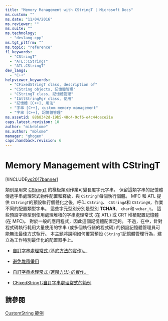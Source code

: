 ```yaml
---
title: "Memory Management with CStringT | Microsoft Docs"
ms.custom: ""
ms.date: "11/04/2016"
ms.reviewer: ""
ms.suite: ""
ms.technology: 
  - "devlang-cpp"
ms.tgt_pltfrm: ""
ms.topic: "reference"
f1_keywords: 
  - "CStringT"
  - "ATL::CStringT"
  - "ATL.CStringT"
dev_langs: 
  - "C++"
helpviewer_keywords: 
  - "CFixedStringT class, description of"
  - "CString objects, 記憶體管理"
  - "CStringT class, 記憶體管理"
  - "IAtlStringMgr class, 使用"
  - "記憶體 [C++], 用法"
  - "字串 [C++], custom memory management"
  - "字串 [C++], 記憶體管理"
ms.assetid: 88b8342d-19b5-48c4-9cf6-e4c44cece21e
caps.latest.revision: 10
author: "mikeblome"
ms.author: "mblome"
manager: "ghogen"
caps.handback.revision: 6
---
```

# Memory Management with CStringT
[!INCLUDE[vs2017banner](../assembler/inline/includes/vs2017banner.md)]

類別是用來 [CStringT](../atl-mfc-shared/reference/cstringt-class.md) 的樣板類別作業可變長度字元字串。  保留這類字串的記憶體傳遞字串處理常式物件配置和釋放，與 `CStringT`每個執行個體。  MFC 和 ATL 提供 `CStringT`的預設執行個體化之後，呼叫 `CString`、 `CStringA`和 `CStringW`，作業不同的配置類型字串。  這些字元型別分別是型別 **TCHAR**、 `char`和 `wchar_t`。  這些預設字串型別使用處理堆積的字串處理常式 \(在 ATL\) 或 CRT 堆積配置記憶體 \(在 MFC\)。  對於一般的應用程式，因此這個記憶體配置足夠。  不過，在中，針對程式碼執行耗用大量使用的字串 \(或多個執行緒的程式碼\) 的預設記憶體管理員可能無法最佳方式執行。  本主題將說明如何覆寫預設 `CStringT`記憶體管理行為，建立為工作特別最佳化的配置器手上。  
  
-   [自訂字串處理常式 \(基底方法的實作\)。](../atl-mfc-shared/implementation-of-a-custom-string-manager-basic-method.md)  
  
-   [避免堆積爭用](../atl-mfc-shared/avoidance-of-heap-contention.md)  
  
-   [自訂字串處理常式 \(進階方法\) 的實作。](../atl-mfc-shared/implementation-of-a-custom-string-manager-advanced-method.md)  
  
-   [CFixedStringT:自訂字串處理常式的範例](../atl-mfc-shared/cfixedstringt-example-of-a-custom-string-manager.md)  
  
## 請參閱  
 [CustomString 範例](../top/visual-cpp-samples.md)
